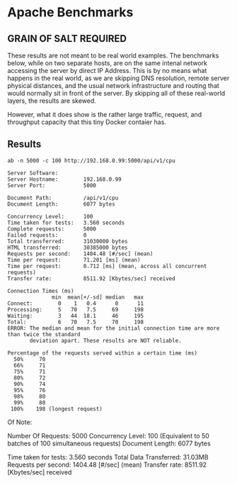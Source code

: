 # Apache Benchmarks

## GRAIN OF SALT REQUIRED

These results are not meant to be real world examples. The benchmarks below, while on two separate hosts, are on the same intenal network accessing the server by direct IP Address. This is by no means what happens in the real world, as we are skipping DNS resolution, remote server physical distances, and the usual network infrastructure and routing that would normally sit in front of the server. By skipping all of these real-world layers, the results are skewed.

However, what it does show is the rather large traffic, request, and throughput capacity that this tiny Docker contaier has.

## Results

`ab -n 5000 -c 100 http://192.168.0.99:5000/api/v1/cpu`

```
Server Software:
Server Hostname:        192.168.0.99
Server Port:            5000

Document Path:          /api/v1/cpu
Document Length:        6077 bytes

Concurrency Level:      100
Time taken for tests:   3.560 seconds
Complete requests:      5000
Failed requests:        0
Total transferred:      31030000 bytes
HTML transferred:       30385000 bytes
Requests per second:    1404.48 [#/sec] (mean)
Time per request:       71.201 [ms] (mean)
Time per request:       0.712 [ms] (mean, across all concurrent requests)
Transfer rate:          8511.92 [Kbytes/sec] received

Connection Times (ms)
              min  mean[+/-sd] median   max
Connect:        0    1   0.4      0      11
Processing:     5   70   7.5     69     198
Waiting:        3   44  18.1     46     195
Total:          6   70   7.5     70     198
ERROR: The median and mean for the initial connection time are more than twice the standard
       deviation apart. These results are NOT reliable.

Percentage of the requests served within a certain time (ms)
  50%     70
  66%     71
  75%     71
  80%     72
  90%     74
  95%     76
  98%     80
  99%     80
 100%    198 (longest request)
```

Of Note:

Number Of Requests:     5000
Concurrency Level:      100 (Equivalent to 50 batches of 100 simultaneous requests)
Document Length:        6077 bytes

Time taken for tests:   3.560 seconds
Total Data Transferred: 31.03MB
Requests per second:    1404.48 [#/sec] (mean)
Transfer rate:          8511.92 [Kbytes/sec] received